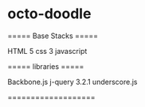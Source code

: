 # octo-doodle

===== Base Stacks =====

HTML 5
css 3
javascript

===== libraries =====

 Backbone.js
   j-query 3.2.1
   underscore.js
   
===================
